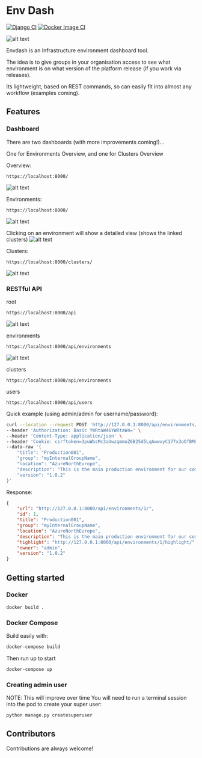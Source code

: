 # Env Dash

[![Django CI](https://github.com/DanielMabbett/envdash/actions/workflows/django.yml/badge.svg)](https://github.com/DanielMabbett/envdash/actions/workflows/django.yml)
[![Docker Image CI](https://github.com/DanielMabbett/envdash/actions/workflows/docker-image.yml/badge.svg)](https://github.com/DanielMabbett/envdash/actions/workflows/docker-image.yml)

![alt text](img/banner.png)

Envdash is an Infrastructure environment dashboard tool. 

The idea is to give groups in your organisation access to see what environment is on what version of the platform release (if you work via releases).

Its lightweight, based on REST commands, so can easily fit into almost any workflow (examples coming).

## Features 

### Dashboard

There are two dashboards (with more improvements coming!)...

One for Environments Overview, and one for Clusters Overview

Overview:
```
https://localhost:8000/
```
![alt text](img/overview.png)

Environments:
```
https://localhost:8000/
```
![alt text](img/environments.png)

Clicking on an environment will show a detailed view (shows the linked clusters)
![alt text](img/environment-detail.png)

Clusters:
```
https://localhost:8000/clusters/
```
![alt text](img/clusters.png)

### RESTful API 

root
```
https://localhost:8000/api
```
![alt text](img/api-root.png)

environments
```
https://localhost:8000/api/environments
```
![alt text](img/api-environments.png)

clusters
```
https://localhost:8000/api/environments
```

users
```
https://localhost:8000/api/users
```

Quick example (using admin/admin for username/password): 
```bash
curl --location --request POST 'http://127.0.0.1:8000/api/environments/' \
--header 'Authorization: Basic YWRtaW46YWRtaW4=' \
--header 'Content-Type: application/json' \
--header 'Cookie: csrftoken=3puWbsMc3aUwzqmmoZ6B25d5LqAwwxyC177x3oOfBM0LHwyFcjij7AAIAaU3vDR3' \
--data-raw '{
    "title": "Production001",
    "group": "myInternalGroupName",
    "location": "AzureNorthEurope",
    "description": "This is the main production environment for our company",
    "version": "1.0.2"
}'
```

Response:
```json
{
    "url": "http://127.0.0.1:8000/api/environments/1/",
    "id": 1,
    "title": "Production001",
    "group": "myInternalGroupName",
    "location": "AzureNorthEurope",
    "description": "This is the main production environment for our company",
    "highlight": "http://127.0.0.1:8000/api/environments/1/highlight/",
    "owner": "admin",
    "version": "1.0.2"
}
```

## Getting started 

### Docker

```sh
docker build . 
```

### Docker Compose 

Build easily with:
```sh
docker-compose build
```

Then run up to start
```sh
docker-compose up
```

### Creating admin user

NOTE: This will improve over time
You will need to run a terminal session into the pod to create your super user:

```bash
python manage.py createsuperuser
```


## Contributors

Contributions are always welcome!
